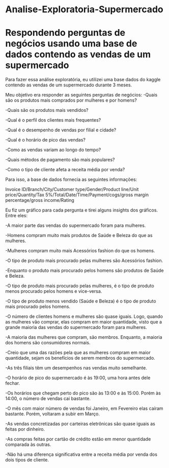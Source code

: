# Analise-Exploratoria-Supermercado
# Respondendo perguntas de negócios usando uma base de dados contendo as vendas de um supermercado

Para fazer essa análise exploratória, eu utilizei uma base dados do kaggle contendo as vendas de um supermercado durante 3 meses.

Meu objetivo era responder as seguintes perguntas de negócios:
-Quais são os produtos mais comprados por mulheres e por homens?

-Quais são os produtos mais vendidos?

-Qual é o perfil dos clientes mais frequentes?

-Qual é o desempenho de vendas por filial e cidade?

-Qual é o horário de pico das vendas?

-Como as vendas variam ao longo do tempo?

-Quais métodos de pagamento são mais populares?

-Como o tipo de cliente afeta a receita média por venda?

Para isso, a base de dados fornecia as seguintes informações:

Invoice ID/Branch/City/Customer type/Gender/Product line/Unit price/Quantity/Tax 5%/Total/Date/Time/Payment/cogs/gross margin percentage/gross income/Rating

Eu fiz um gráfico para cada pergunta e tirei alguns insights dos gráficos. Entre eles:

-A maior parte das vendas do supermercado foram para mulheres.

-Homens compram muito mais produtos de Saúde e Beleza do que as mulheres.

-Mulheres compram muito mais Acessórios fashion do que os homens.

-O tipo de produto mais procurado pelas mulheres são Acessórios fashion.

-Enquanto o produto mais procurado pelos homens são produtos de Saúde e Beleza.

-O tipo de produto mais procurado pelas mulheres, é o tipo de produto menos procurado pelos homens e vice-versa.

-O tipo de produto menos vendido (Saúde e Beleza) é o tipo de produto mais procurado pelos homens.

-O número de clientes homens e mulheres são quase iguais. Logo, quando as mulheres vão comprar, elas compram em maior quantidade, visto que a grande maioria das vendas do supermercado foram para mulheres.

-A maioria das mulheres que compram, são membros. Enquanto, a maioria dos homens são consumidores normais.

-Creio que uma das razões pela que as mulheres compram em maior quantidade, sejam os benefícios de serem membros do supermercado.

-As três filiais têm um desempenhos nas vendas muito semelhante.

-O horário de pico do supermercado é às 19:00, uma hora antes dele fechar.

-Os horários que chegam perto do pico são às 13:00 e às 15:00. Porém às 14:00, o número de vendas cai bastante.

-O mês com maior número de vendas foi Janeiro, em Fevereiro elas caíram bastante. Porém, voltaram a subir em Março.

-As vendas concretizadas por carteiras eletrônicas são quase iguais as feitas por dinheiro. 
 
-As compras feitas por cartão de crédito estão em menor quantidade comparada às outras.

-Não há uma diferença significativa entre a receita média por venda dos dois tipos de cliente.
